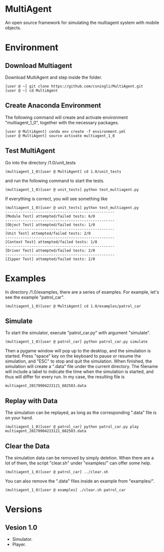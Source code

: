 # MultiAgent
An open source framework for simulating the multiagent system with mobile objects.

# Environment
## Download Multiagent
Download MultiAgent and step inside the folder.

	[user @ ~] git clone https://github.com/csningli/MultiAgent.git
	[user @ ~] cd MultiAgent
	
## Create Anaconda Environment
The following command will create and activate environment "multiagent_1_0", together with the necessary packages.
	
	[user @ MultiAgent] conda env create -f environment.yml
	[user @ MultiAgent] source activate multiagent_1_0
	
## Test MultiAgent
Go into the directory /1.0/unit_tests
	
	(multiagent_1_0)[user @ MultiAgent] cd 1.0/unit_tests

and run the following command to start the tests. 
	
	(multiagent_1_0)[user @ unit_tests] python test_multiagent.py	

If everything is correct, you will see something like

	(multiagent_1_0)[user @ unit_tests] python test_multiagent.py 
	--------------------------------------------------
	[Module Test] attempted/failed tests: 6/0
	--------------------------------------------------
	[Object Test] attempted/failed tests: 1/0
	--------------------------------------------------
	[Unit Test] attempted/failed tests: 2/0
	--------------------------------------------------
	[Context Test] attempted/failed tests: 1/0
	--------------------------------------------------
	[Driver Test] attempted/failed tests: 2/0
	--------------------------------------------------
	[Zipper Test] attempted/failed tests: 2/0

# Examples
In directory /1.0/examples, there are a series of examples. For example, let's see the example "patrol_car".
	
	(multiagent_1_0)[user @ MultiAgent] cd 1.0/examples/patrol_car

## Simulate
To start the simulator, execute "patrol_car.py" with argument "simulate".
	
	(multiagent_1_0)[user @ patrol_car] python patrol_car.py simulate

Then a pygame window will pop up to the desktop, and the simulation is started. 
Press "space" key on the keyboard to pause or resume the simulation, and "ESC"
to stop and quit the simulation. When finished, the simulation will
create a ".data" file under the current directory. The filename will include 
a label to indicate the time when the simulation is started, and thus will
differ for every run. In my case, the resulting file is
	
	multiagent_20170904223121_682503.data

## Replay with Data
The simulation can be replayed, as long as the corresponding ".data" file is on your hand.
	
	(multiagent_1_0)[user @ patrol_car] python patrol_car.py play multiagent_20170904223121_682503.data

## Clear the Data
The simulation data can be removed by simply deletion. When there are a lot of them, the script
"clear.sh" under "examples/" can offer some help.
	
	(multiagent_1_0)[user @ patrol_car] ../clear.sh

You can also remove the ".data" files inside an example from "examples/".
	
	(multiagent_1_0)[user @ examples] ./clear.sh patrol_car
	
# Versions

## Vesion 1.0
- Simulator.
- Player.

